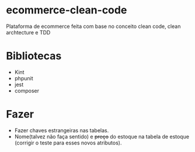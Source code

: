 # ecommerce-clean-code
Plataforma de ecommerce feita com base no conceito clean code, clean archtecture e TDD

# Bibliotecas
- Kint
- phpunit
- jest
- composer

# Fazer
- Fazer chaves estrangeiras nas tabelas.
- Nome(talvez não faça sentido) e ~~preço~~ do estoque na tabela de estoque (corrigir o teste para esses novos atributos).